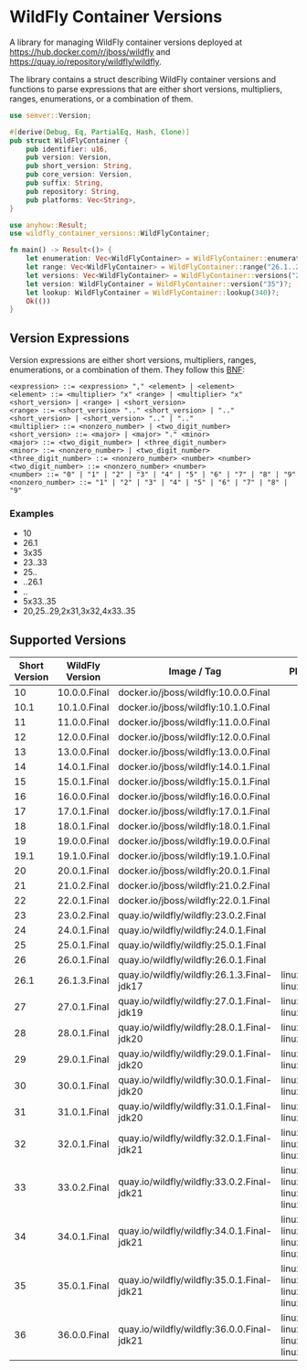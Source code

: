 # WildFly Container Versions

A library for managing WildFly container versions deployed at https://hub.docker.com/r/jboss/wildfly and
https://quay.io/repository/wildfly/wildfly.

The library contains a struct describing WildFly container versions and functions to parse expressions that are either
short versions, multipliers, ranges, enumerations, or a combination of them.

```rust
use semver::Version;

#[derive(Debug, Eq, PartialEq, Hash, Clone)]
pub struct WildFlyContainer {
    pub identifier: u16,
    pub version: Version,
    pub short_version: String,
    pub core_version: Version,
    pub suffix: String,
    pub repository: String,
    pub platforms: Vec<String>,
}
```

```rust
use anyhow::Result;
use wildfly_container_versions::WildFlyContainer;

fn main() -> Result<()> {
    let enumeration: Vec<WildFlyContainer> = WildFlyContainer::enumeration("3x10,23..26,5x28,34")?;
    let range: Vec<WildFlyContainer> = WildFlyContainer::range("26.1..29")?;
    let versions: Vec<WildFlyContainer> = WildFlyContainer::versions("2x33")?;
    let version: WildFlyContainer = WildFlyContainer::version("35")?;
    let lookup: WildFlyContainer = WildFlyContainer::lookup(340)?;
    Ok(())
}
```

## Version Expressions

Version expressions are either short versions, multipliers, ranges, enumerations, or a combination of them. They follow
this [BNF](https://bnfplayground.pauliankline.com/?bnf=%3Cexpression%3E%20%3A%3A%3D%20%3Cexpression%3E%20%22%2C%22%20%3Celement%3E%20%7C%20%3Celement%3E%0A%3Celement%3E%20%3A%3A%3D%20%3Cmultiplier%3E%20%22x%22%20%3Crange%3E%20%7C%20%3Cmultiplier%3E%20%22x%22%20%3Cshort_version%3E%20%7C%20%3Crange%3E%20%7C%20%3Cshort_version%3E%0A%3Crange%3E%20%3A%3A%3D%20%3Cshort_version%3E%20%22..%22%20%3Cshort_version%3E%20%7C%20%22..%22%20%3Cshort_version%3E%20%7C%20%3Cshort_version%3E%20%22..%22%20%7C%20%22..%22%0A%3Cmultiplier%3E%20%3A%3A%3D%20%3Cnonzero_number%3E%20%7C%20%3Ctwo_digit_number%3E%0A%3Cshort_version%3E%20%3A%3A%3D%20%3Cmajor%3E%20%7C%20%3Cmajor%3E%20%22.%22%20%3Cminor%3E%0A%3Cmajor%3E%20%3A%3A%3D%20%3Ctwo_digit_number%3E%20%7C%20%3Cthree_digit_number%3E%0A%3Cminor%3E%20%3A%3A%3D%20%3Cnonzero_number%3E%20%7C%20%3Ctwo_digit_number%3E%0A%3Cthree_digit_number%3E%20%3A%3A%3D%20%3Cnonzero_number%3E%20%3Cnumber%3E%20%3Cnumber%3E%0A%3Ctwo_digit_number%3E%20%3A%3A%3D%20%3Cnonzero_number%3E%20%3Cnumber%3E%0A%3Cnumber%3E%20%3A%3A%3D%20%220%22%20%7C%20%221%22%20%7C%20%222%22%20%7C%20%223%22%20%7C%20%224%22%20%7C%20%225%22%20%7C%20%226%22%20%7C%20%227%22%20%7C%20%228%22%20%7C%20%229%22%0A%3Cnonzero_number%3E%20%3A%3A%3D%20%221%22%20%7C%20%222%22%20%7C%20%223%22%20%7C%20%224%22%20%7C%20%225%22%20%7C%20%226%22%20%7C%20%227%22%20%7C%20%228%22%20%7C%20%229%22%0A&name=WildFly%20Container%20Versions):

```
<expression> ::= <expression> "," <element> | <element>
<element> ::= <multiplier> "x" <range> | <multiplier> "x" <short_version> | <range> | <short_version>
<range> ::= <short_version> ".." <short_version> | ".." <short_version> | <short_version> ".." | ".."
<multiplier> ::= <nonzero_number> | <two_digit_number>
<short_version> ::= <major> | <major> "." <minor>
<major> ::= <two_digit_number> | <three_digit_number>
<minor> ::= <nonzero_number> | <two_digit_number>
<three_digit_number> ::= <nonzero_number> <number> <number>
<two_digit_number> ::= <nonzero_number> <number>
<number> ::= "0" | "1" | "2" | "3" | "4" | "5" | "6" | "7" | "8" | "9"
<nonzero_number> ::= "1" | "2" | "3" | "4" | "5" | "6" | "7" | "8" | "9"
```

### Examples

- 10
- 26.1
- 3x35
- 23..33
- 25..
- ..26.1
- ..
- 5x33..35
- 20,25..29,2x31,3x32,4x33..35

## Supported Versions

| Short Version | WildFly Version | Image / Tag                                | Platforms                                            |
|---------------|-----------------|--------------------------------------------|------------------------------------------------------|
| 10            | 10.0.0.Final    | docker.io/jboss/wildfly:10.0.0.Final       |                                                      |
| 10.1          | 10.1.0.Final    | docker.io/jboss/wildfly:10.1.0.Final       |                                                      |
| 11            | 11.0.0.Final    | docker.io/jboss/wildfly:11.0.0.Final       |                                                      |
| 12            | 12.0.0.Final    | docker.io/jboss/wildfly:12.0.0.Final       |                                                      |
| 13            | 13.0.0.Final    | docker.io/jboss/wildfly:13.0.0.Final       |                                                      |
| 14            | 14.0.1.Final    | docker.io/jboss/wildfly:14.0.1.Final       |                                                      |
| 15            | 15.0.1.Final    | docker.io/jboss/wildfly:15.0.1.Final       |                                                      |
| 16            | 16.0.0.Final    | docker.io/jboss/wildfly:16.0.0.Final       |                                                      |
| 17            | 17.0.1.Final    | docker.io/jboss/wildfly:17.0.1.Final       |                                                      |
| 18            | 18.0.1.Final    | docker.io/jboss/wildfly:18.0.1.Final       |                                                      |
| 19            | 19.0.0.Final    | docker.io/jboss/wildfly:19.0.0.Final       |                                                      |
| 19.1          | 19.1.0.Final    | docker.io/jboss/wildfly:19.1.0.Final       |                                                      |
| 20            | 20.0.1.Final    | docker.io/jboss/wildfly:20.0.1.Final       |                                                      |
| 21            | 21.0.2.Final    | docker.io/jboss/wildfly:21.0.2.Final       |                                                      |
| 22            | 22.0.1.Final    | docker.io/jboss/wildfly:22.0.1.Final       |                                                      |
| 23            | 23.0.2.Final    | quay.io/wildfly/wildfly:23.0.2.Final       |                                                      |
| 24            | 24.0.1.Final    | quay.io/wildfly/wildfly:24.0.1.Final       |                                                      |
| 25            | 25.0.1.Final    | quay.io/wildfly/wildfly:25.0.1.Final       |                                                      |
| 26            | 26.0.1.Final    | quay.io/wildfly/wildfly:26.0.1.Final       |                                                      |
| 26.1          | 26.1.3.Final    | quay.io/wildfly/wildfly:26.1.3.Final-jdk17 | linux/amd64, linux/arm64                             |
| 27            | 27.0.1.Final    | quay.io/wildfly/wildfly:27.0.1.Final-jdk19 | linux/amd64, linux/arm64                             |
| 28            | 28.0.1.Final    | quay.io/wildfly/wildfly:28.0.1.Final-jdk20 | linux/amd64, linux/arm64                             |
| 29            | 29.0.1.Final    | quay.io/wildfly/wildfly:29.0.1.Final-jdk20 | linux/amd64, linux/arm64                             |
| 30            | 30.0.1.Final    | quay.io/wildfly/wildfly:30.0.1.Final-jdk20 | linux/amd64, linux/arm64                             |
| 31            | 31.0.1.Final    | quay.io/wildfly/wildfly:31.0.1.Final-jdk20 | linux/amd64, linux/arm64                             |
| 32            | 32.0.1.Final    | quay.io/wildfly/wildfly:32.0.1.Final-jdk21 | linux/amd64, linux/arm64, linux/s390x                |
| 33            | 33.0.2.Final    | quay.io/wildfly/wildfly:33.0.2.Final-jdk21 | linux/amd64, linux/arm64, linux/s390x, linux/ppc64le |
| 34            | 34.0.1.Final    | quay.io/wildfly/wildfly:34.0.1.Final-jdk21 | linux/amd64, linux/arm64, linux/s390x, linux/ppc64le |
| 35            | 35.0.1.Final    | quay.io/wildfly/wildfly:35.0.1.Final-jdk21 | linux/amd64, linux/arm64, linux/s390x, linux/ppc64le |
| 36            | 36.0.0.Final    | quay.io/wildfly/wildfly:36.0.0.Final-jdk21 | linux/amd64, linux/arm64, linux/s390x, linux/ppc64le |
